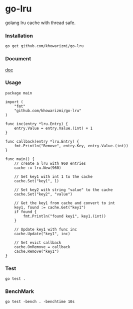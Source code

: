 # go-lru
golang lru cache with thread safe.

### Installation

`go get github.com/khowarizmi/go-lru`

### Document
[doc](https://godoc.org/github.com/khowarizmi/go-lru)


### Usage

```
package main

import (
	"fmt"
	"github.com/khowarizmi/go-lru"
)

func inc(entry *lru.Entry) {
	entry.Value = entry.Value.(int) + 1
}

func callback(entry *lru.Entry) {
	fmt.Println("Remove", entry.Key, entry.Value.(int))
}

func main() {
	// create a lru with 960 entries
	cache := lru.New(960)

	// Set key1 with int 1 to the cache
	cache.Set("key1", 1)

	// Set key2 with string "value" to the cache
	cache.Set("key2", "value")

	// Get the key1 from cache and convert to int
	key1, found := cache.Get("key1")
	if found {
		fmt.Println("found key1", key1.(int))
	}

	// Update key1 with func inc
	cache.Update("key1", inc)

	// Set evict callback
	cache.OnRemove = callback
	cache.Remove("key1")
}
```

### Test

`go test .`

### BenchMark

`go test -bench . -benchtime 10s`
